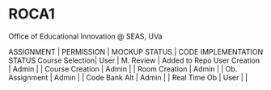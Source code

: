 # ROCA1
Office of Educational Innovation @ SEAS, UVa

ASSIGNMENT      | PERMISSION  | MOCKUP STATUS | CODE IMPLEMENTATION STATUS
Course Selection| User        | M. Review     | Added to Repo
User Creation   | Admin       |               |
Course Creation | Admin       |               |
Room Creation   | Admin       |               |
Ob. Assignment  | Admin       |               |
Code Bank Alt   | Admin       |               |
Real Time Ob    | User        |               |
